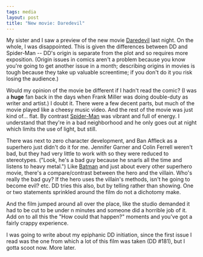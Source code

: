 ```yaml
---
tags: media
layout: post
title: "New movie: Daredevil"
---
```




My sister and I saw a preview of the new movie <a href="http://www.daredevilmovie.com/">Daredevil</a> last night. On the whole, I was disappointed. This is given the differences between DD and Spider-Man -- DD's origin is separate from the plot and so requires more exposition. (Origin issues in comics aren't a problem because you know you're going to get another issue in a month; describing origins in movies is tough because they take up valuable screentime; if you don't do it you risk losing the audience.)

<p>Would my opinion of the movie be different if I hadn't read the comic? (I was a <b>huge</b> fan back in the days when Frank Miller was doing double-duty as writer and artist.) I doubt it. There were a few decent parts, but much of the movie played like a cheesy music video. And the rest of the movie was just kind of... flat. By contrast <a href="http://us.imdb.com/Title?0145487">Spider-Man</a> was vibrant and full of energy. I understand that they're in a bad neighborhood and he only goes out at night which limits the use of light, but still.</p>

<p>There was next to zero character development, and Ban Affleck as a superhero just didn't do it for me. Jennifer Garner and Colin Ferrell weren't bad, but they had very little to work with so they were reduced to stereotypes. ("Look, he's a bad guy because he snarls all the time and listens to heavy metal.") Like <a href="http://us.imdb.com/Title?0096895">Batman</a> and just about every other superhero movie, there's a compare/contrast between the hero and the villain. Who's really the bad guy? If the hero uses the villain's methods, isn't he going to become evil? etc. DD tries this also, but by telling rather than showing. One or two statements sprinkled around the film do not a dichotomy make.</p>

<p>And the film jumped around all over the place, like the studio demanded it had to be cut to be under n minutes and someone did a horrible job of it. Add on to all this the "How could that happen?" moments and you've got a fairly crappy experience.</p>

<p>I was going to write about my epiphanic DD initiation, since the first issue I read was the one from which a lot of this film was taken (DD #181), but I gotta scoot now. More later.</p>


